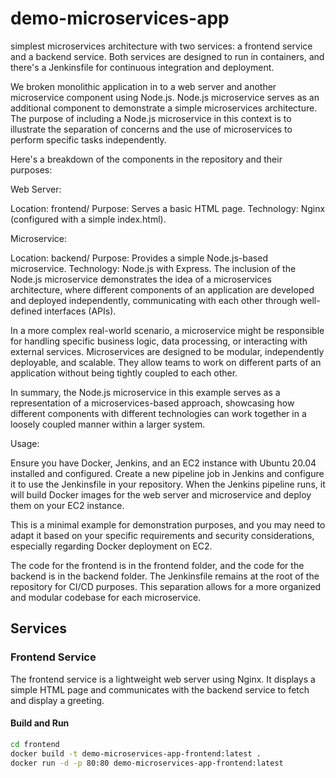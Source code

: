 # demo-microservices-app

simplest microservices architecture with two services: a frontend service and a backend service. Both services are designed to run in containers, and there's a Jenkinsfile for continuous integration and deployment.

We broken monolithic application in to a web server and another microservice component using Node.js.
Node.js microservice serves as an additional component to demonstrate a simple microservices architecture. The purpose of including a Node.js microservice in this context is to illustrate the separation of concerns and the use of microservices to perform specific tasks independently.

Here's a breakdown of the components in the repository and their purposes:

Web Server:

Location: frontend/
Purpose: Serves a basic HTML page.
Technology: Nginx (configured with a simple index.html).

Microservice:

Location: backend/
Purpose: Provides a simple Node.js-based microservice.
Technology: Node.js with Express.
The inclusion of the Node.js microservice demonstrates the idea of a microservices architecture, where different components of an application are developed and deployed independently, communicating with each other through well-defined interfaces (APIs).

In a more complex real-world scenario, a microservice might be responsible for handling specific business logic, data processing, or interacting with external services. Microservices are designed to be modular, independently deployable, and scalable. They allow teams to work on different parts of an application without being tightly coupled to each other.

In summary, the Node.js microservice in this example serves as a representation of a microservices-based approach, showcasing how different components with different technologies can work together in a loosely coupled manner within a larger system.

Usage:

Ensure you have Docker, Jenkins, and an EC2 instance with Ubuntu 20.04 installed and configured.
Create a new pipeline job in Jenkins and configure it to use the Jenkinsfile in your repository.
When the Jenkins pipeline runs, it will build Docker images for the web server and microservice and deploy them on your EC2 instance.

This is a minimal example for demonstration purposes, and you may need to adapt it based on your specific requirements and security considerations, especially regarding Docker deployment on EC2.

The code for the frontend is in the frontend folder, and the code for the backend is in the backend folder. The Jenkinsfile remains at the root of the repository for CI/CD purposes. This separation allows for a more organized and modular codebase for each microservice.

## Services

### Frontend Service

The frontend service is a lightweight web server using Nginx. It displays a simple HTML page and communicates with the backend service to fetch and display a greeting.

#### Build and Run

```bash
cd frontend
docker build -t demo-microservices-app-frontend:latest .
docker run -d -p 80:80 demo-microservices-app-frontend:latest
```
